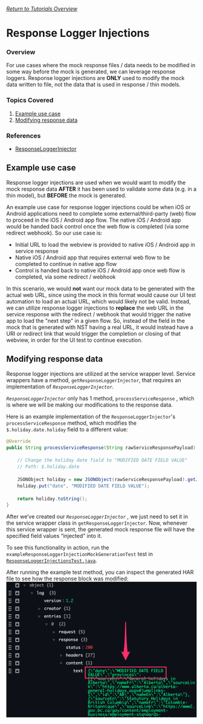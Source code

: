 [_Return to Tutorials Overview_](../README.md)

# Response Logger Injections

### Overview

For use cases where the mock response files / data needs to be modified in some way before the mock is generated, we can leverage response loggers.
Response logger injections are **ONLY** used to modify the mock data written to file, not the data that is used in response / thin models.

### Topics Covered
1. [Example use case](#example-use-case)
2. [Modifying response data](#modifying-response-data)

### References
- [ResponseLoggerInjector](../../NST/src/main/java/com/ebay/service/logger/injection/ResponseLoggerInjector.java)

## Example use case

Response logger injections are used when we would want to modify the mock response data **AFTER** it has been used to validate some data (e.g. in a thin model), but **BEFORE** the mock is generated.

An example use case for response logger injections could be when iOS or Android applications need to complete some external/third-party (web) flow to proceed in the iOS / Android app flow. The native iOS / Android app would be handed back control once the web flow is completed (via some redirect webhook). So our use case is:
- Initial URL to load the webview is provided to native iOS / Android app in service response
- Native iOS / Android app that requires external web flow to be completed to continue in native app flow
- Control is handed back to native iOS / Android app once web flow is completed, via some redirect / webhook

In this scenario, we would **not** want our mock data to be generated with the actual web URL, since using the mock in this format would cause our UI test automation to load an actual URL, which would likely not be valid. Instead, we can utilize response logger injections to **replace** the web URL in the service response with the redirect / webhook that would trigger the native app to load the "next step" in a given flow.
So, instead of the field in the mock that is generated with NST having a real URL, it would instead have a URI or redirect link that would trigger the completion or closing of that webview, in order for the UI test to continue execution.

## Modifying response data

Response logger injections are utilized at the service wrapper level. Service wrappers have a method, `getResponseLoggerInjector`, that requires an implementation of *`ResponseLoggerInjector`.* 

*`ResponseLoggerInjector`* only has 1 method, `processServiceResponse` , which is where we will be making our modifications to the response data. 

Here is an example implementation of the `ResponseLoggerInjector`'s `processServiceResponse` method, which modifies the `$.holiday.date.holiday` field to a different value:

```java
@Override
public String processServiceResponse(String rawServiceResponsePayload) {

    // Change the holiday date field to "MODIFIED DATE FIELD VALUE"
    // Path: $.holiday.date

    JSONObject holiday = new JSONObject(rawServiceResponsePayload).getJSONObject("holiday");
    holiday.put("date", "MODIFIED DATE FIELD VALUE");

    return holiday.toString();
}
```

After we’ve created our *`ResponseLoggerInjector` ,* we just need to set it in the service wrapper class in `getResponseLoggerInjector`. Now, whenever this service wrapper is sent, the generated mock response file will have the specified field values “injected” into it.

To see this functionality in action, run the `exampleResponseLoggerInjectionMockGenerationTest` test in [`ResponseLoggerInjectionsTest.java`](src/test/java/com/ebay/nst/tutorials/rest/responseloggerinjections/ResponseLoggerInjectionsTest.java).

After running the example test method, you can inspect the generated HAR file to see how the response block was modified:
![](src/test/resources/modifiedDateFieldValue.png)